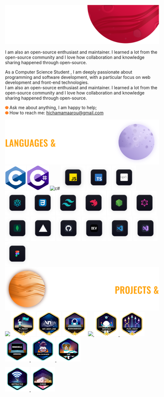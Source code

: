 <img alt="intro banner" src="./assets/images/banner.svg">

I am also an open-source enthusiast and maintainer. I learned a lot from the open-source community and I love how collaboration and knowledge sharing happened through open-source.

As a Computer Science Student , I am deeply passionate about programming and software development, with a particular focus on web development and front-end technologies.
<br>
I am also an open-source enthusiast and maintainer. I learned a lot from the open-source community and I love how collaboration and knowledge sharing happened through open-source.

<img height="10" alt="java" src="./assets/images/dot.svg"> Ask me about anything, I am happy to help; <br />
<img height="10" alt="java" src="./assets/images/dot.svg"> How to reach me: hichamamaarou@gmail.com <br />

<img alt="languages and tools" src="./assets/images/lng-tools.svg">

<div>
    <img height="80" alt="c" src="./assets/icons/c.svg">
    <img height="80" alt="c++" src="./assets/icons/c++.svg">
    <img height="80" alt="c#" src="./assets/icons/c#.svg">
    <img height="80" alt="javaScript" src="./assets/icons/javaScript.svg">
    <img height="80" alt="typeScript" src="./assets/icons/typeScript.svg">
    <img height="80" alt="nextJs" src="./assets/icons/nextJs.svg">
    <img height="80" alt="reactJs" src="./assets/icons/reactJs.svg">
    <img height="80" alt="css" src="./assets/icons/css.svg">
    <img height="80" alt="tailwind" src="./assets/icons/tailwind.svg">
    <img height="80" alt="nest" src="./assets/icons/nest.svg">
    <img height="80" alt="nodeJs" src="./assets/icons/nodeJs.svg">
    <img height="80" alt="graphQl" src="./assets/icons/graphQl.svg">
    <img height="80" alt="mongoDB" src="./assets/icons/mongoDB.svg">
    <img height="80" alt="vercel" src="./assets/icons/vercel.svg">
    <img height="80" alt="github" src="./assets/icons/github.svg">
    <img height="80" alt="dev" src="./assets/icons/dev.svg">
    <img height="80" alt="vsCode" src="./assets/icons/vsCode.svg">
    <img height="80" alt="visualStudio" src="./assets/icons/visualStudio.svg">
    <img height="80" alt="figma" src="./assets/icons/figma.svg">
</div>

<img alt="languages and tools" src="./assets/images/project-product.svg">

<!-- <div>

</div> -->

<div>
<a href="https://github.com/Hamaarour/libft-1337"><img height="80" src="https://cdn.discordapp.com/attachments/780570837505540126/897951891395313725/libfte.png"></a>
<a href="https://github.com/Hamaarour/ft_printf_1337"><img height="80" src="https://github.com/ablaamim/ft_printf/blob/main/SRC/ft_printfm.png"></a>
<a href="https://github.com/Hamaarour/get_next_line_1337"><img height="80" src="https://github.com/ablaamim/Get_Next_Line/blob/main/SRC/get_next_linem.png"></a>
<a href="https://github.com/Hamaarour/Born2Beroot_1337"><img height="80" src="https://github.com/ablaamim/Born2BeRoot/blob/main/SRC/born2berootm.png"></a>
<a href="https://github.com/Hamaarour/So_Long_42"><img height="80" src="https://cdn.discordapp.com/attachments/780570837505540126/974802342400655360/so_long.png">
<a href="https://github.com/Hamaarour/Minitalk_42"><img height="80" src="https://github.com/Hamaarour/Minitalk_42/blob/main/minitalkm.png">
</a>
<a href="https://github.com/Hamaarour/push_swap"><img height="80" src="https://github.com/Hamaarour/push_swap/blob/main/push_swapm.png">
<a href="https://github.com/Hamaarour/minishell"><img height="80" src="https://github.com/Hamaarour/minishell/blob/Parsing/minishell.png">
<a href="https://github.com/Hamaarour/Philosopher"><img height="80" src="https://github.com/Hamaarour/Philosopher/blob/main/assets/philosophers.png">
<a href="https://github.com/Hamaarour/CPP_Modules"><img height="80" src="https://github.com/Hamaarour/CPP_Modules/blob/main/assets/cppe.png">

<a href="https://github.com/Hamaarour/Net_Practice"><img height="80" src="https://github.com/Hamaarour/Net_Practice/blob/main/assets/netpracticee.png">
<a href="https://github.com/Hamaarour/Cub3D_1337"><img height="80"
src="https://github.com/Hamaarour/Cub3D_1337/blob/parsing/assets/cub3de.png">

</div>

</div>
